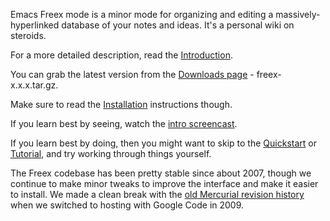 Emacs Freex mode is a minor mode for organizing and editing a massively-hyperlinked database of your notes and ideas. It's a personal wiki on steroids.

For a more detailed description, read the [Introduction](Introduction.md).

You can grab the latest version from the [Downloads page](http://code.google.com/p/emacs-freex/downloads/list) - freex-x.x.x.tar.gz.

Make sure to read the [Installation](Installation.md) instructions though.

If you learn best by seeing, watch the [intro screencast](http://www.youtube.com/watch?v=vGqaSzD-FTE).

If you learn best by doing, then you might want to skip to the [Quickstart](Quickstart.md) or [Tutorial](Tutorial.md), and try working through things yourself.

The Freex codebase has been pretty stable since about 2007, though we continue to make minor tweaks to improve the interface and make it easier to install. We made a clean break with the [old Mercurial revision history](http://emacs-freex.googlecode.com/files/freex-0.3.3-hg.tar.gz) when we switched to hosting with Google Code in 2009.